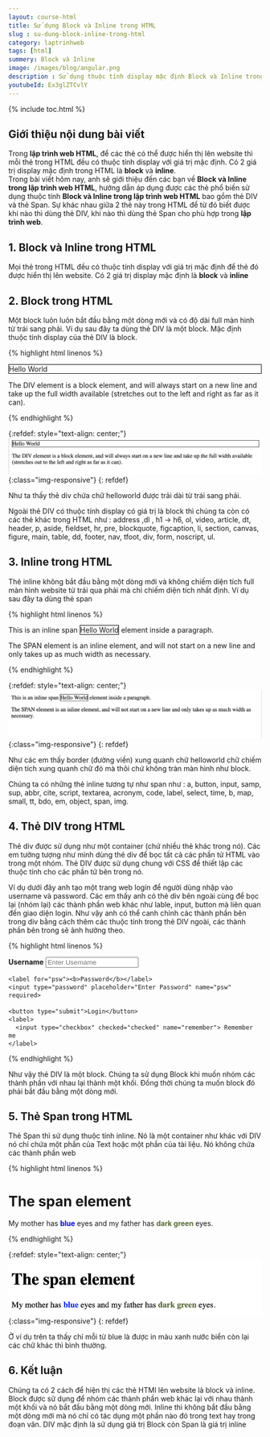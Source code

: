 ```yaml
---
layout: course-html
title: Sử dụng Block và Inline trong HTML  
slug : su-dung-block-inline-trong-html
category: laptrinhweb
tags: [html]
summery: Block và Inline   
image: /images/blog/angular.png
description : Sử dụng thuộc tính display mặc định Block và Inline trong lập trình web HTML nhằm mục đích để các thẻ có thể được hiển thị lên website. Bài viết sẽ giới thiệu về Block và Inline trong HTML, và hướng dẫn thao tác được các thẻ phổ biến sử dụng thuộc tính Block và Inline trong lập trình web HTML bao gồm thẻ DIV và thẻ Span. Sự khác nhau giữa 2 thẻ này trong HTML để từ đó biết được khi nào thì dùng thẻ DIV, khi nào thì dùng thẻ Span cho phù hợp trong lập trình web HTML.
youtubeId: Ex3glZTCvlY
---
```


{% include toc.html %}

## **Giới thiệu nội dung bài viết**

Trong <b>lập trình web HTML</b>, để các thẻ có thể được hiển thị lên website thì mỗi thẻ trong HTML đều có thuộc tính display với giá trị mặc định. Có 2 giá trị display mặc định trong HTML là <b>block</b> và <b>inline</b>.
<br>
Trong bài viết hôm nay, anh sẽ giới thiệu đến các bạn về <b>Block và Inline trong lập trình web HTML</b>, hướng dẫn áp dụng được các thẻ phổ biến sử dụng thuộc tính <b>Block và Inline trong lập trình web HTML</b> bao gồm thẻ DIV và thẻ Span. Sự khác nhau giữa 2 thẻ này trong HTML để từ đó biết được khi nào thì dùng thẻ DIV, khi nào thì dùng thẻ Span cho phù hợp trong <b>lập trình web</b>.


## **1. Block và Inline trong HTML**

Mọi thẻ trong HTML đều có thuộc tính display với giá trị mặc định để thẻ đó được hiển thị lên website. Có 2 giá trị display mặc định là <b>block</b> và <b>inline</b> 

## **2. Block trong HTML**

Một block luôn luôn bắt đầu bằng một dòng mới và có độ dài full màn hình từ trái sang phải. Ví dụ sau đây ta dùng thẻ DIV là một block. Mặc định thuộc tính display của thẻ DIV là block.

{% highlight html linenos %}

<!DOCTYPE html>
<html>
<body>

<div style="border: 1px solid black">Hello World</div>

<p>The DIV element is a block element, and will always start on a new line and take up the full width available (stretches out to the left and right as far as it can).</p>

</body>
</html>

{% endhighlight %} 

{:refdef: style="text-align: center;"}
![list1](/images/post/html/block.png){:class="img-responsive"}
{: refdef}

Như ta thấy thẻ div chứa chữ helloworld được trải dài từ trái sang phải.

Ngoài thẻ DIV có thuộc tính display có giá trị là block thì chúng ta còn có các thẻ khác trong HTML như : address ,dl , h1 -> h6, ol, video, article, dt, header, p, aside, fieldset, hr, pre, blockquote, figcaption, li, section, canvas, figure, main, table, dd, footer, nav, tfoot, div, form, noscript, ul.

## **3. Inline trong HTML**

Thẻ inline không bắt đầu bằng một dòng mới và không chiếm diện tích full màn hình website từ trái qua phải mà chỉ chiếm diện tích nhất định. Ví dụ sau đây ta dùng thẻ span

{% highlight html linenos %}

<!DOCTYPE html>
<html>
<body>

<p>This is an inline span <span style="border: 1px solid black">Hello World</span> element inside a paragraph.</p>

<p>The SPAN element is an inline element, and will not start on a new line and only takes up as much width as necessary.</p>

</body>
</html>

{% endhighlight %} 

{:refdef: style="text-align: center;"}
![list1](/images/post/html/span.png){:class="img-responsive"}
{: refdef}

Như các em thấy border (đường viền) xung quanh chữ helloworld chữ chiếm diện tích xung quanh chữ đó mà thôi chứ không tràn màn hình như block.

Chúng ta có những thẻ inline tương tự như span như : a, button, input, samp, sup, abbr, cite, script, textarea, acronym, code, label, select, time, b, map, small, tt, bdo, em, object, span, img.

## **4. Thẻ DIV trong HTML**

Thẻ div được sử dụng như một container (chứ nhiều thẻ khác trong nó). Các em tưởng tượng như mình dùng thẻ div để bọc tất cả các phần tử HTML vào trong một nhóm. Thẻ  DIV được sử dụng chung với CSS để thiết lập các thuộc tính cho các phần tử bên trong nó.

Ví dụ dưới đây anh tạo một trang web login để người dùng nhập vào username và password. Các em thấy anh có thẻ div bên ngoài cùng để bọc lại (nhóm lại) các thành phần web khác như lable, input, button mà liên quan đến giao diện login. Như vậy anh có thể canh chỉnh các thành phần bên trong div bằng cách thêm các thuộc tính trong thẻ DIV ngoài, các thành phần bên trong sẽ ảnh hưởng theo.

{% highlight html linenos %}

<div class="container">
    <label for="uname"><b>Username</b></label>
    <input type="text" placeholder="Enter Username" name="uname" required>

    <label for="psw"><b>Password</b></label>
    <input type="password" placeholder="Enter Password" name="psw" required>

    <button type="submit">Login</button>
    <label>
      <input type="checkbox" checked="checked" name="remember"> Remember me
    </label>
  </div>
{% endhighlight %}


Như vậy thẻ DIV là một block. Chúng ta sử dụng Block khi muốn nhóm các thành phần với nhau lại thành một khối. Đồng thời chúng ta muốn block đó phải bắt đầu bằng một dòng mới.

## **5. Thẻ Span trong HTML**

Thẻ Span thì sử dụng thuộc tính inline. Nó là một container như khác với DIV nó chỉ chứa một phần của Text hoặc một phần của tài liệu. Nó không chứa các thành phần web



{% highlight html linenos %}

<!DOCTYPE html>
<html>
<body>

<h1>The span element</h1>

<p>My mother has <span style="color:blue;font-weight:bold">blue</span> eyes and my father has <span style="color:darkolivegreen;font-weight:bold">dark green</span> eyes.</p>

</body>
</html>

{% endhighlight %}

{:refdef: style="text-align: center;"}
![list1](/images/post/html/span1.png){:class="img-responsive"}
{: refdef}

Ở ví dụ trên ta thấy chỉ mỗi từ blue là được in màu xanh nước biển còn lại các chữ khác thì bình thường.

## **6. Kết luận**

Chúng ta có 2 cách để hiện thị các thẻ HTMl lên website là block và inline. Block được sử dụng để nhóm các thành phần web khác lại với nhau thành một khối và nó bắt đầu bằng một dòng mới. Inline thì không bắt đầu bằng một dòng mới mà nó chỉ có tác dụng một phần nào đó trong text hay trong đoạn văn. DIV mặc định là sử dụng giá trị Block còn Span là giá trị inline

















